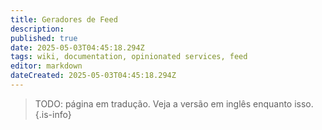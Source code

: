 ```yaml
---
title: Geradores de Feed
description: 
published: true
date: 2025-05-03T04:45:18.294Z
tags: wiki, documentation, opinionated services, feed
editor: markdown
dateCreated: 2025-05-03T04:45:18.294Z
---
```


> TODO: página em tradução. Veja a versão em inglês enquanto isso.
{.is-info}